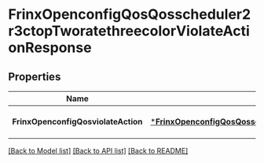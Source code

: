 # FrinxOpenconfigQosQosscheduler2r3ctopTworatethreecolorViolateActionResponse

## Properties
Name | Type | Description | Notes
------------ | ------------- | ------------- | -------------
**FrinxOpenconfigQosviolateAction** | [***FrinxOpenconfigQosQosscheduler2r3ctopTworatethreecolorViolateAction**](frinx.openconfig.qos.qosscheduler2r3ctop.tworatethreecolor.ViolateAction.md) |  | [optional] [default to null]

[[Back to Model list]](../README.md#documentation-for-models) [[Back to API list]](../README.md#documentation-for-api-endpoints) [[Back to README]](../README.md)


